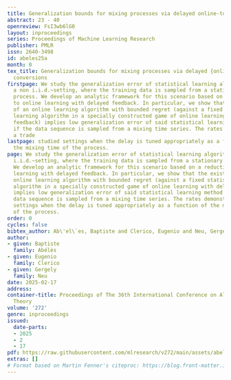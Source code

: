 ```yaml
---
title: Generalization bounds for mixing processes via delayed online-to-PAC conversions
abstract: 23 - 40
openreview: FsI3wb6lG0
layout: inproceedings
series: Proceedings of Machine Learning Research
publisher: PMLR
issn: 2640-3498
id: abeles25a
month: 0
tex_title: Generalization bounds for mixing processes via delayed {online-to-PAC}
  conversions
firstpage: We study the generalization error of statistical learning algorithms in
  a non i.i.d.~setting, where the training data is sampled from a stationary mixing
  process. We develop an analytic framework for this scenario based on a reduction
  to online learning with delayed feedback. In particular, we show that the existence
  of an online learning algorithm with bounded regret (against a fixed statistical
  learning algorithm in a specially constructed game of online learning with delayed
  feedback) implies low generalization error of said statistical learning method even
  if the data sequence is sampled from a mixing time series. The rates demonstrate
  a trade
lastpage: studied settings when the delay is tuned appropriately as a function of
  the mixing time of the process.
page: We study the generalization error of statistical learning algorithms in a non
  i.i.d.~setting, where the training data is sampled from a stationary mixing process.
  We develop an analytic framework for this scenario based on a reduction to online
  learning with delayed feedback. In particular, we show that the existence of an
  online learning algorithm with bounded regret (against a fixed statistical learning
  algorithm in a specially constructed game of online learning with delayed feedback)
  implies low generalization error of said statistical learning method even if the
  data sequence is sampled from a mixing time series. The rates demonstrate a trade-studied
  settings when the delay is tuned appropriately as a function of the mixing time
  of the process.
order: 0
cycles: false
bibtex_author: Ab\'el\`es, Baptiste and Clerico, Eugenio and Neu, Gergely
author:
- given: Baptiste
  family: Abélès
- given: Eugenio
  family: Clerico
- given: Gergely
  family: Neu
date: 2025-02-17
address:
container-title: Proceedings of The 36th International Conference on Algorithmic Learning
  Theory
volume: '272'
genre: inproceedings
issued:
  date-parts:
  - 2025
  - 2
  - 17
pdf: https://raw.githubusercontent.com/mlresearch/v272/main/assets/abeles25a/abeles25a.pdf
extras: []
# Format based on Martin Fenner's citeproc: https://blog.front-matter.io/posts/citeproc-yaml-for-bibliographies/
---
```

